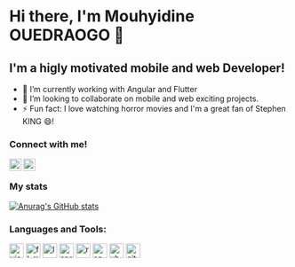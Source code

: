 # Hi there, I'm Mouhyidine OUEDRAOGO 👋

## I'm a higly motivated mobile and web Developer!

- 🌱 I’m currently working with Angular and Flutter
- 👯 I’m looking to collaborate on mobile and web exciting projects.
- ⚡ Fun fact: I love watching horror movies and I'm a great fan of Stephen KING 😄!


### Connect with me!

[<img align="left" alt="Mouhyib | LinkedIn" width="22px" src="https://cdn.jsdelivr.net/npm/simple-icons@v3/icons/linkedin.svg" />][linkedin]
[<img align="left" alt="Mouhyib | Twitter" width="22px" src="https://cdn.jsdelivr.net/npm/simple-icons@v3/icons/twitter.svg" />][twitter]

<br/>

### My stats
[![Anurag's GitHub stats](https://github-readme-stats.vercel.app/api?username=mouhyib27)](https://github.com/anuraghazra/github-readme-stats)

### Languages and Tools:

<p>
  <img alt="visual studio code" width="26px" src="https://img.icons8.com/fluent/240/000000/visual-studio-code-2019.png" />
  <img alt="flutter" width="26px" src="https://img.icons8.com/color/48/fa314a/flutter.png"/>
  <img alt="laravel" width="26px" src="https://img.icons8.com/fluency/48/000000/laravel.png"/>
  <img alt="spring" width="26px" src="https://img.icons8.com/color/48/000000/spring-logo.png"/>
  <img alt="react" width="26px" src="https://img.icons8.com/color/240/000000/react-native.png" />
  <img alt="angular" width="26px" src="https://img.icons8.com/external-tal-revivo-shadow-tal-revivo/48/000000/external-angular-a-typescript-based-open-source-web-application-framework-logo-shadow-tal-revivo.png"/>
  <img alt="ubuntu" width="26px" src="https://img.icons8.com/color/96/000000/ubuntu--v1.png">
  <img alt="github" width="26px" src="https://img.icons8.com/ios-glyphs/240/000000/github.png">
</p>

[linkedin]:https://www.linkedin.com/in/mouhyidine-ouedraogo-960
[twitter]:https://twitter.com/MouhyibOued
